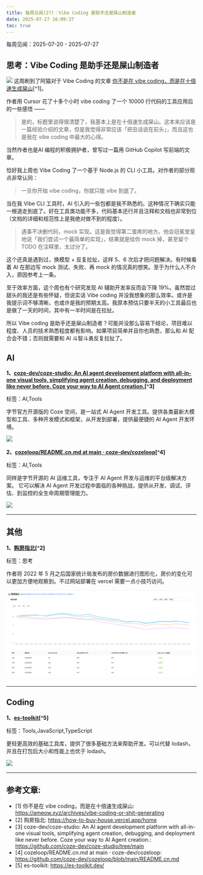```yaml
---
title: 每周见闻(27)：Vibe Coding 是助手还是屎山制造者
date: 2025-07-27 16:09:37
toc: true
---
```


每周见闻：2025-07-20 - 2025-07-27

## 思考：Vibe Coding 是助手还是屎山制造者
![](https://img.ameow.xyz/20250724030228493.webp)
这周刷到了阿猫对于 Vibe Coding 的文章 [你不是在 vibe coding，而是在十倍速生成屎山](https://ameow.xyz/archives/vibe-coding-or-shit-generating)[^1]。

作者用 Cursor 花了十多个小时 vibe coding 了一个 10000 行代码的工具应用后的一些感悟 ——
> 是的，标题里说得很清楚了，我基本上是在十倍速生成屎山。这本来应该是一篇经验介绍的文章，但是我觉得非常应该「把丑话说在前头」，而且这也是我在 vibe coding 中最大的心得。

当然作者也是AI 编程的积极拥护者，曾写过一篇用 GitHub Copilot 写前端的文章。

恰好我上周也 Vibe Coding 了一个基于 Node.js 的 CLI 小工具。对作者的部分观点非常认同：
> 一旦你开始 vibe coding，你就只能 vibe 到底了。

当在我 Vibe CLI 工具时，AI 引入的一些包都是我不熟悉的。这种情况下确实只能一根道走到底了。好在工具类功能不多，代码基本还行并且注释和文档也非常到位（文档的详细和规范性上是我绝对做不到的程度）。

> 遇事不决删代码，mock 实现。这是我觉得第二蛋疼的地方。他会冠冕堂皇地说「我们尝试一个最简单的实现」，结果就是给你 mock 掉，甚至留个 TODO 在注释里，太过分了。

这个还真是遇到过，换模型 + 反复拉扯，这样 5、6 次后才把问题解决。有时候看着 AI 在那边写 mock 测试、失败、再 mock 的情况真的想笑。至于为什么人不介入，原因参考上一条。

至于效率方面，这个周也有个研究发现 AI 辅助开发率反而会下降 19%。虽然尝过甜头的我还是有些怀疑，但说实话 Vibe coding 并没我想象的那么效率。或许是我提示词不够清晰，也或许是我的预期太高。我原本预估只要半天的小工具最后也是做了一天的时间，其中有一半时间是在拉扯。 

所以 Vibe coding 是助手还是屎山制造者？可能并没那么容易下结论，项目难以程度、人员的技术熟悉程度都有影响。如果项目简单并且你也熟悉，那么和 AI 配合会不错；否则就需要和 AI 斗智斗勇反复拉扯了。

## AI
**1、[coze-dev/coze-studio: An AI agent development platform with all-in-one visual tools, simplifying agent creation, debugging, and deployment like never before. Coze your way to AI Agent creation.](https://github.com/coze-dev/coze-studio/tree/main)[^3]**

标签：AI,Tools

字节官方开源版的 Coze 空间，是一站式 AI Agent 开发工具。提供各类最新大模型和工具、多种开发模式和框架，从开发到部署，提供最便捷的 AI Agent 开发环境。

![](https://camo.githubusercontent.com/1a4d2ae499a3048f4e9176786e94db51f458fcd6f86782eca71aa14ebedcdbb4/68747470733a2f2f70392d6172636f736974652e62797465696d672e636f6d2f746f732d636e2d692d676f6f377770613077632f39343366353736646633343234666139383538306332616431383934363731397e74706c762d676f6f377770613077632d696d6167652e696d616765)

**2、[cozeloop/README.cn.md at main · coze-dev/cozeloop](https://github.com/coze-dev/cozeloop/blob/main/README.cn.md)[^4]**

标签：AI,Tools

同样是字节开源的 AI 运维工具，专注于 AI Agent 开发与运维的平台级解决方案。 它可以解决 AI Agent 开发过程中面临的各种挑战，提供从开发、调试、评估、到监控的全生命周期管理能力。

![](https://camo.githubusercontent.com/183c6353625817dd464173e4933028c5c4eed12a6b124c5dbd3816aa77132d0f/68747470733a2f2f70392d6172636f736974652e62797465696d672e636f6d2f746f732d636e2d692d676f6f377770613077632f30666531613634326161653834326332393830373633333562366133393362667e74706c762d676f6f377770613077632d696d6167652e696d616765)


----

## 其他
**1、[购房指北](https://how-to-buy-house.vercel.app/home)[^2]**

标签：思考

作者将 2022 年 5 月之后国家统计局发布的房价数据进行图形化，房价的变化可以更加方便地观察到。不过网站部署在 vercel 需要一点小技巧访问。

![](https://raw.githubusercontent.com/Konata9/pic-base/main/pics/house-price-2025.png)

----

## Coding
**1、[es-toolkit](https://es-toolkit.dev/)[^5]**

标签：Tools,JavaScript,TypeScript

更轻更高效的基础工具库，提供了很多基础方法来帮助开发。可以代替 lodash，并且在打包后大小和性能上也优于 lodash。

![](https://es-toolkit.dev/og.png)


----

## 参考文章:
- [1] 你不是在 vibe coding，而是在十倍速生成屎山: https://ameow.xyz/archives/vibe-coding-or-shit-generating
- [2] 购房指北: https://how-to-buy-house.vercel.app/home
- [3] coze-dev/coze-studio: An AI agent development platform with all-in-one visual tools, simplifying agent creation, debugging, and deployment like never before. Coze your way to AI Agent creation.: https://github.com/coze-dev/coze-studio/tree/main
- [4] cozeloop/README.cn.md at main · coze-dev/cozeloop: https://github.com/coze-dev/cozeloop/blob/main/README.cn.md
- [5] es-toolkit: https://es-toolkit.dev/